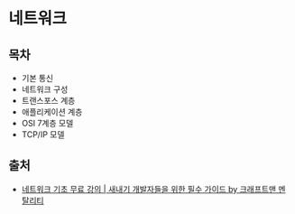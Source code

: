 # 네트워크

## 목차

- 기본 통신
- 네트워크 구성
- 트랜스포스 계층
- 애플리케이션 계층
- OSI 7계층 모델
- TCP/IP 모델

## 출처

- [네트워크 기초 무료 강의 | 새내기 개발자들을 위한 필수 가이드 by 크래프트맨 멘탈리티](<(https://youtu.be/dsoAkoxZ13o?si=7G4CLbYs38Wi_fgE)>)
